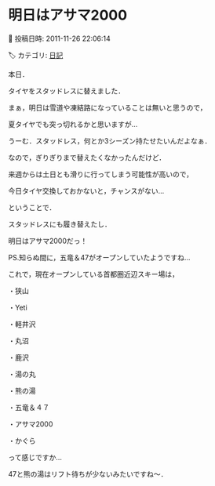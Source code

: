 # 明日はアサマ2000

📅 投稿日時: 2011-11-26 22:06:14

🏷️ カテゴリ: [日記](cc4b5682fb7b8b144980957a978653fb0.md)

本日．


タイヤをスタッドレスに替えました．


まぁ，明日は雪道や凍結路になっていることは無いと思うので，


夏タイヤでも突っ切れるかと思いますが…





うーむ．スタッドレス，何とか3シーズン持たせたいんだよなぁ．


なので，ぎりぎりまで替えたくなかったんだけど．


来週からは土日とも滑りに行ってしまう可能性が高いので，


今日タイヤ交換しておかないと，チャンスがない…





ということで．


スタッドレスにも履き替えたし．





明日はアサマ2000だっ！





PS.知らぬ間に，五竜＆47がオープンしていたようですね…


これで，現在オープンしている首都圏近辺スキー場は，





・狭山


・Yeti


・軽井沢


・丸沼


・鹿沢


・湯の丸


・熊の湯


・五竜＆４７


・アサマ2000


・かぐら





って感じですか…


47と熊の湯はリフト待ちが少ないみたいですね～．
